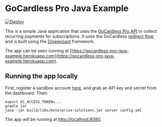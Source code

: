 # GoCardless Pro Java Example

[![Deploy](https://www.herokucdn.com/deploy/button.png)](https://heroku.com/deploy)

This is a simple Java application that uses the [GoCardless Pro API](https://developer.gocardless.com/pro/) to collect recurring payments for subscriptions.  It uses the GoCardless [redirect flow](https://developer.gocardless.com/pro/#api-endpoints-redirect-flows), and is built using the [Dropwizard](http://www.dropwizard.io) framework.

The app can be seen running at [https://gocardless-pro-java-example.herokuapp.com](https://gocardless-pro-java-example.herokuapp.com).

## Running the app locally

First, register a sandbox account [here](https://manage-sandbox.gocardless.com/), and grab an API key and secret from the dashboard.  Then:

```
export GC_ACCESS_TOKEN=...
gradle jar
java -jar build/libs/enterprise-solutions.jar server config.yml
```

The app will be running at [http://localhost:8080](http://localhost:8080).
